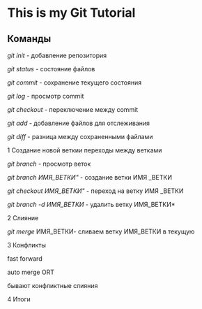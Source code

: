 # This is my Git  Tutorial 
## Команды
*git init* - добавление репозитория

*git status* - состояние файлов

*git commit* - сохранение текущего состояния

*git log* - просмотр commit

*git checkout* - переключение между commit

*git add* - добавление файлов для отслеживания

*git diff* - разница между сохраненными файлами


1 Создание новой веткии переходы между ветками

*git branch* - просмотр веток

*git branch ИМЯ_ВЕТКИ"* - создание ветки ИМЯ _ВЕТКИ

*git checkout ИМЯ_ВЕТКИ"* - переход на ветку ИМЯ _ВЕТКИ

*git branch -d ИМЯ_ВЕТКИ* - удалить ветку ИМЯ_ВЕТКИ*

2 Слияние

*git merge* ИМЯ_ВЕТКИ- сливаем ветку ИМЯ_ВЕТКИ в текущую 

3 Конфликты

fast forward

auto merge ORT

бывают конфликтные слияния 





4 Итоги 
